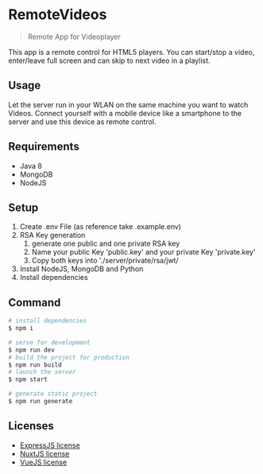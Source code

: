 # RemoteVideos

> Remote App for Videoplayer

This app is a remote control for HTML5 players. You can start/stop a video, enter/leave full screen and can skip to next video in a playlist.

## Usage

Let the server run in your WLAN on the same machine you want to watch Videos. Connect yourself with a mobile device like a smartphone to the server and use this device as remote control.

## Requirements

- Java 8
- MongoDB
- NodeJS

## Setup

1. Create .env File (as reference take .example.env)
2. RSA Key generation
   1. generate one public and one private RSA key
   2. Name your public Key 'public.key' and your private Key 'private.key'
   3. Copy both keys into './server/private/rsa/jwt/
3. Install NodeJS, MongoDB and Python
4. Install dependencies

## Command

```bash
# install dependencies
$ npm i

# serve for development
$ npm run dev
# build the project for production
$ npm run build
# launch the server
$ npm start

# generate static project
$ npm run generate
```

## Licenses

- [ExpressJS license](https://github.com/expressjs/express/blob/master/LICENSE)
- [NuxtJS license](https://github.com/nuxt/nuxt.js/blob/master/LICENSE.md)
- [VueJS license](https://github.com/vuejs/vue/blob/master/LICENSE)

